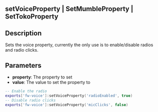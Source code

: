 ## setVoiceProperty | SetMumbleProperty | SetTokoProperty

## Description

Sets the voice property, currently the only use is to enable/disable radios and radio clicks.

## Parameters

* **property**: The property to set
* **value**: The value to set the property to

```lua
-- Enable the radio
exports['fw-voice']:setVoiceProperty('radioEnabled', true)
-- Disable radio clicks
exports['fw-voice']:setVoiceProperty('micClicks', false)
```